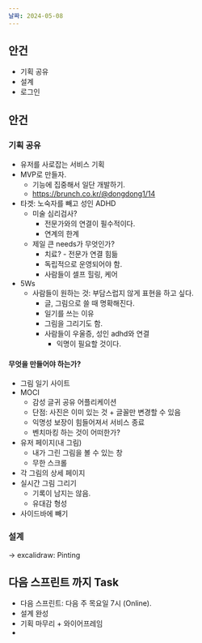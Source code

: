 ```yaml
---
날짜: 2024-05-08
---
```


## 안건
- 기획 공유
- 설계
- 로그인

## 안건
### 기획 공유
- 유저를 사로잡는 서비스 기획
- MVP로 만들자.
	- 기능에 집중해서 일단 개발하기.
	- https://brunch.co.kr/@dongdong1/14
- 타겟: 노숙자를 빼고 성인 ADHD
	- 미술 심리검사?
		- 전문가와의 연결이 필수적이다.
		- 연계의 한계
	- 제일 큰 needs가 무엇인가?
		- 치료? - 전문가 연결 힘듦
		- 독립적으로 운영되어야 함.
		- 사람들이 셀프 힐링, 케어
- 5Ws
	- 사람들이 원하는 것: 부담스럽지 않게 표현을 하고 싶다.
		- 글, 그림으로 쓸 때 명확해진다.
		- 일기를 쓰는 이유
		- 그림을 그리기도 함.
		- 사람들이 우울증, 성인 adhd와 연결
			- 익명이 필요할 것이다.
#### 무엇을 만들어야 하는가?
- 그림 일기 사이트
- MOCI
	- 감성 글귀 공유 어플리케이션
	- 단점: 사진은 이미 있는 것 + 글꼴만 변경할 수 있음
	- 익명성 보장이 힘들어져서 서비스 종료
	- 벤치마킹 하는 것이 어떠한가?
- 유저 페이지(내 그림)
	- 내가 그린 그림을 볼 수 있는 창
	- 무한 스크롤
- 각 그림의 상세 페이지
- 실시간 그림 그리기
	- 기록이 남지는 않음.
	- 유대감 형성
- 사이드바에 빼기
### 설계
-> excalidraw: Pinting

## 다음 스프린트 까지 Task
- 다음 스프린트: 다음 주 목요일 7시 (Online).
- 설계 완성
- 기획 마무리 + 와이어프레임
- 
